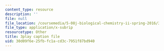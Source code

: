 ```yaml
---
content_type: resource
description: ''
file: null
file_location: /coursemedia/5-08j-biological-chemistry-ii-spring-2016/30d09f6e25fbfc1acd3c7951f87bd940_vVkrHN-wnQM.srt
file_type: application/x-subrip
resourcetype: Other
title: 3play caption file
uid: 30d09f6e-25fb-fc1a-cd3c-7951f87bd940
---
```

